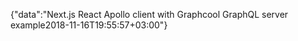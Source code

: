 {"data":"Next.js React Apollo client with Graphcool GraphQL server example2018-11-16T19:55:57+03:00"}
